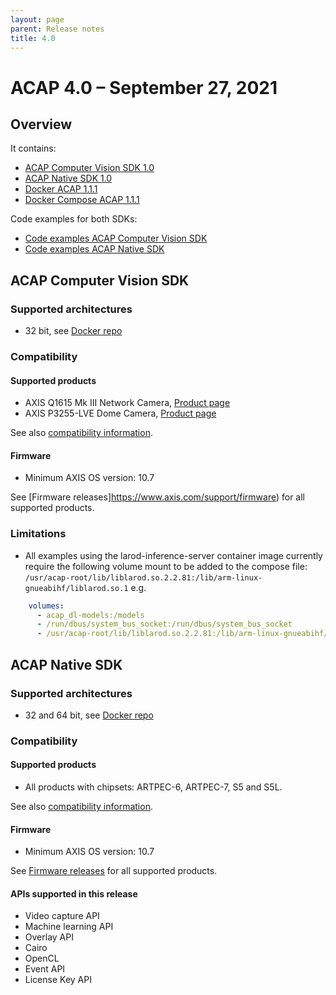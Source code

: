```yaml
---
layout: page
parent: Release notes
title: 4.0
---
```


# ACAP 4.0 – September 27, 2021

## Overview
It contains:
* [ACAP Computer Vision SDK 1.0](#acap-computer-vision-sdk)
* [ACAP Native SDK 1.0](#acap-native-sdk)
* [Docker ACAP 1.1.1](https://hub.docker.com/r/axisecp/docker-acap)
* [Docker Compose ACAP 1.1.1](https://hub.docker.com/r/axisecp/docker-compose-acap)

Code examples for both SDKs:
* [Code examples ACAP Computer Vision SDK](https://github.com/AxisCommunications/acap-computer-vision-sdk-examples)
* [Code examples ACAP Native SDK](https://github.com/AxisCommunications/acap-native-sdk-examples)


## ACAP Computer Vision SDK
### Supported architectures
* 32 bit, see [Docker repo](https://hub.docker.com/r/axisecp/acap-computer-vision-sdk)

### Compatibility
#### Supported products
* AXIS Q1615 Mk III Network Camera, [Product page](https://www.axis.com/products/axis-q1615-mk-iii)
* AXIS P3255-LVE Dome Camera, [Product page](https://www.axis.com/products/axis-p3255-lve)

See also [compatibility information](../axis-devices).

#### Firmware
* Minimum AXIS OS version: 10.7

See [Firmware releases]https://www.axis.com/support/firmware) for all supported products.

### Limitations
* All examples using the larod-inference-server container image currently require the following volume mount to be added to the compose file: `/usr/acap-root/lib/liblarod.so.2.2.81:/lib/arm-linux-gnueabihf/liblarod.so.1` e.g.

```yaml
    volumes:
      - acap_dl-models:/models
      - /run/dbus/system_bus_socket:/run/dbus/system_bus_socket
      - /usr/acap-root/lib/liblarod.so.2.2.81:/lib/arm-linux-gnueabihf/liblarod.so.1
 ```

## ACAP Native SDK
### Supported architectures
* 32 and 64 bit, see [Docker repo](https://hub.docker.com/r/axisecp/acap-native-sdk)

### Compatibility
#### Supported products
* All products with chipsets: ARTPEC-6, ARTPEC-7, S5 and S5L.

See also [compatibility information](../axis-devices).

#### Firmware
* Minimum AXIS OS version: 10.7

See [Firmware releases](https://www.axis.com/support/firmware) for all supported products.

#### APIs supported in this release
* Video capture API
* Machine learning API
* Overlay API
* Cairo
* OpenCL
* Event API
* License Key API
